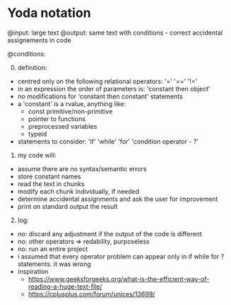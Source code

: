 # Yoda notation

@input: large text
@output: same text with conditions - correct accidental assignements in code

@conditions:

0. definition:
- centred only on the following relational operators: '=' '==' '!=' 
- in an expression the order of parameters is: 'constant then object'
- no modifications for 'constant then constant' statements
- a 'constant' is a rvalue, anything like:
	- const primitive/non-primitive
	- pointer to functions
	- preprocessed variables
	- typeid
- statements to consider: 'if' 'while' 'for' 'condition operator - ?' 

1. my code will:
- assume there are no syntax/semantic errors
- store constant names
- read the text in chunks
- modify each chunk individually, if needed
- determine accidental assignments and ask the user for improvement
- print on standard output the result

2. log:
- no: discard any adjustment if the output of the code is different
- no: other operators => redability, purposeless
- no: run an entire project
- i assumed that every operator problem can appear only in if while for ? statements. it was wrong
- inspiration 
	- https://www.geeksforgeeks.org/what-is-the-efficient-way-of-reading-a-huge-text-file/
	- https://cplusplus.com/forum/unices/13699/
	